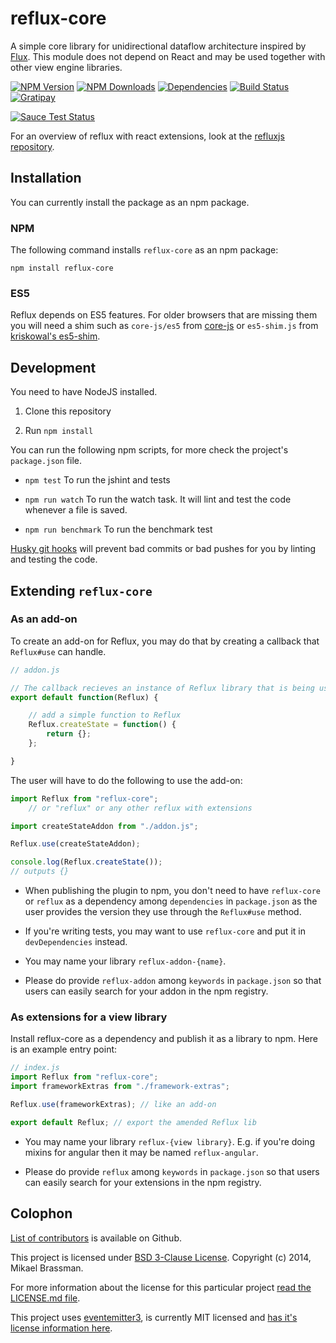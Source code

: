 # reflux-core

A simple core library for unidirectional dataflow architecture inspired by [Flux](http://facebook.github.io/react/blog/2014/05/06/flux.html). This module does not depend on React and may be used together with other view engine libraries.

[![NPM Version][npm-image]][npm-url]
[![NPM Downloads][downloads-image]][npm-url]
[![Dependencies][dependencies-image]][npm-url]
[![Build Status][travis-image]][travis-url]
[![Gratipay][gratipay-image]][gratipay-url]

[![Sauce Test Status](https://saucelabs.com/browser-matrix/reflux-core.svg)](https://saucelabs.com/u/reflux-core)

For an overview of reflux with react extensions, look at the [refluxjs repository][refluxjs-url].

## Installation

You can currently install the package as an npm package.

### NPM

The following command installs `reflux-core` as an npm package:

    npm install reflux-core

### ES5

Reflux depends on ES5 features. For older browsers that are missing them you will need a shim such as `core-js/es5` from [core-js](https://github.com/zloirock/core-js#ecmascript-5) or `es5-shim.js` from [kriskowal's es5-shim](https://github.com/kriskowal/es5-shim).

## Development

You need to have NodeJS installed.

1. Clone this repository

2. Run `npm install`

You can run the following npm scripts, for more check the project's `package.json` file.

* `npm test` To run the jshint and tests

* `npm run watch` To run the watch task. It will lint and test the code whenever a file is saved.

* `npm run benchmark` To run the benchmark test

[Husky git hooks](https://github.com/typicode/husky) will prevent bad commits or bad pushes for you by linting and testing the code.

## Extending `reflux-core`

### As an add-on

To create an add-on for Reflux, you may do that by creating a callback that `Reflux#use` can handle.

```javascript
// addon.js

// The callback recieves an instance of Reflux library that is being used.
export default function(Reflux) {

    // add a simple function to Reflux
    Reflux.createState = function() {
        return {};
    };

}
```

The user will have to do the following to use the add-on:

```javascript
import Reflux from "reflux-core";
    // or "reflux" or any other reflux with extensions

import createStateAddon from "./addon.js";

Reflux.use(createStateAddon);

console.log(Reflux.createState());
// outputs {}
```

* When publishing the plugin to npm, you don't need to have `reflux-core` or `reflux` as a dependency among `dependencies` in `package.json` as the user provides the version they use through the `Reflux#use` method.

* If you're writing tests, you may want to use `reflux-core` and put it in `devDependencies` instead.

* You may name your library `reflux-addon-{name}`.

* Please do provide `reflux-addon` among `keywords` in `package.json` so that users can easily search for your addon in the npm registry.

### As extensions for a view library

Install reflux-core as a dependency and publish it as a library to npm. Here is an example entry point:

```javascript
// index.js
import Reflux from "reflux-core";
import frameworkExtras from "./framework-extras";

Reflux.use(frameworkExtras); // like an add-on

export default Reflux; // export the amended Reflux lib
```

* You may name your library `reflux-{view library}`. E.g. if you're doing mixins for angular then it may be named `reflux-angular`.

* Please do provide `reflux` among `keywords` in `package.json` so that users can easily search for your extensions in the npm registry.

## Colophon

[List of contributors](https://github.com/reflux/reflux-core/graphs/contributors) is available on Github.

This project is licensed under [BSD 3-Clause License](http://opensource.org/licenses/BSD-3-Clause). Copyright (c) 2014, Mikael Brassman.

For more information about the license for this particular project [read the LICENSE.md file](LICENSE.md).

This project uses [eventemitter3](https://github.com/3rd-Eden/EventEmitter3), is currently MIT licensed and [has it's license information here](https://github.com/3rd-Eden/EventEmitter3/blob/master/LICENSE).

[npm-image]: http://img.shields.io/npm/v/reflux-core.svg
[downloads-image]: http://img.shields.io/npm/dm/reflux-core.svg
[dependencies-image]: http://img.shields.io/david/reflux/reflux-core.svg
[npm-url]: https://www.npmjs.org/package/reflux-core
[travis-image]: http://img.shields.io/travis/reflux/reflux-core/master.svg
[travis-url]: https://travis-ci.org/reflux/reflux-core
[gratipay-image]: http://img.shields.io/gratipay/spoike.svg
[gratipay-url]: https://gratipay.com/spoike/
[refluxjs-url]: https://github.com/reflux/refluxjs#refluxjs
